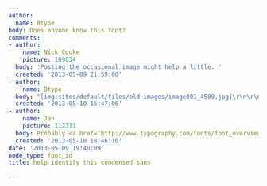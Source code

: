 ```yaml
---
author:
  name: Btype
body: Does anyone know this font?
comments:
- author:
    name: Nick Cooke
    picture: 109834
  body: 'Posting the occasional image might help a little. '
  created: '2013-05-09 21:59:08'
- author:
    name: Btype
  body: "[img:sites/default/files/old-images/image001_4509.jpg]\r\n\r\noops"
  created: '2013-05-10 15:47:06'
- author:
    name: Jan
    picture: 112311
  body: Probably <a href="http://www.typography.com/fonts/font_overview.php?productLineID=100013&path=head">Knockout</a>.
  created: '2013-05-10 18:46:16'
date: '2013-05-09 19:40:09'
node_type: font_id
title: help identify this condensed sans

---
```

